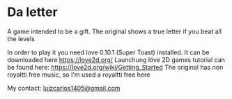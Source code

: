 # Da letter

A game intended to be a gift. The original shows a true letter if you beat all the levels

In order to play it you need love 0.10.1 (Super Toast) installed.
It can be downloaded here https://love2d.org/
Launchung löve 2D games tutorial can be found here: https://love2d.org/wiki/Getting_Started
The original has non royaltti free music, so I'm used a royaltti free here

My contact: luizcarlos1405@gmail.com
